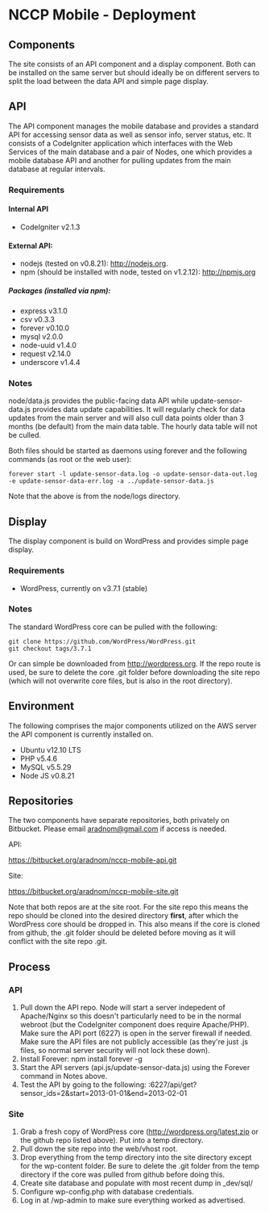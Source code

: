 # NCCP Mobile - Deployment

## Components

The site consists of an API component and a display component.  Both can be installed on the same server but should ideally be on different servers to split the load between the data API and simple page display.

## API

The API component manages the mobile database and provides a standard API for accessing sensor data as well as sensor info, server status, etc.  It consists of a CodeIgniter application which interfaces with the Web Services of the main database and a pair of Nodes, one which provides a mobile database API and another for pulling updates from the main database at regular intervals.

### Requirements

#### Internal API
* CodeIgniter v2.1.3

#### External API: 
* nodejs (tested on v0.8.21): http://nodejs.org.
* npm (should be installed with node, tested on v1.2.12): http://npmjs.org

##### Packages (installed via npm):
* express v3.1.0
* csv v0.3.3
* forever v0.10.0
* mysql v2.0.0
* node-uuid v1.4.0
* request v2.14.0
* underscore v1.4.4

### Notes

node/data.js provides the public-facing data API while update-sensor-data.js provides data update capabilities.  It will regularly check for data updates from the main server and will also cull data points older than 3 months (be default) from the main data table.  The hourly data table will not be culled.

Both files should be started as daemons using forever and the following commands (as root or the web user):

    forever start -l update-sensor-data.log -o update-sensor-data-out.log -e update-sensor-data-err.log -a ../update-sensor-data.js
    
Note that the above is from the node/logs directory.

## Display

The display component is build on WordPress and provides simple page display. 

### Requirements
* WordPress, currently on v3.7.1 (stable)

### Notes
The standard WordPress core can be pulled with the following:

    git clone https://github.com/WordPress/WordPress.git
    git checkout tags/3.7.1
    
Or can simple be downloaded from http://wordpress.org.  If the repo route is used, be sure to delete the core .git folder before downloading the site repo (which will not overwrite core files, but is also in the root directory).

## Environment

The following comprises the major components utilized on the AWS server the API component is currently installed on.

* Ubuntu v12.10 LTS
* PHP v5.4.6
* MySQL v5.5.29
* Node JS v0.8.21

## Repositories

The two components have separate repositories, both privately on Bitbucket.  Please email aradnom@gmail.com if access is needed.

API:

https://bitbucket.org/aradnom/nccp-mobile-api.git

Site:

https://bitbucket.org/aradnom/nccp-mobile-site.git

Note that both repos are at the site root.  For the site repo this means the repo should be cloned into the desired directory **first**, after which the WordPress core should be dropped in.  This also means if the core is cloned from github, the .git folder should be deleted before moving as it will conflict with the site repo .git.

## Process

### API

1. Pull down the API repo.  Node will start a server indepedent of Apache/Nginx so this doesn't particularly need to be in the normal webroot (but the CodeIgniter component does require Apache/PHP).  Make sure the API port (6227) is open in the server firewall if needed.  Make sure the API files are not publicly accessible (as they're just .js files, so normal server security will not lock these down).
2. Install Forever:
	npm install forever -g
3. Start the API servers (api.js/update-sensor-data.js) using the Forever command in Notes above.
4. Test the API by going to the following: <server url>:6227/api/get?sensor_ids=2&start=2013-01-01&end=2013-02-01

### Site

1. Grab a fresh copy of WordPress core (http://wordpress.org/latest.zip or the github repo listed above).  Put into a temp directory.
2. Pull down the site repo into the web/vhost root.
3. Drop everything from the temp directory into the site directory except for the wp-content folder.  Be sure to delete the .git folder from the temp directory if the core was pulled from github before doing this.
4. Create site database and populate with most recent dump in _dev/sql/
5. Configure wp-config.php with database credentials.
6. Log in at <site root>/wp-admin to make sure everything worked as advertised.